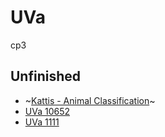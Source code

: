 # UVa
cp3

## Unfinished

- ~[Kattis - Animal Classification](https://open.kattis.com/problems/animal)~
- [UVa 10652](https://vjudge.net/problem/UVA-10652)
- [UVa 1111](https://vjudge.net/problem/UVA-1111)